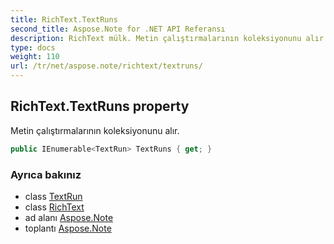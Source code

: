 ```yaml
---
title: RichText.TextRuns
second_title: Aspose.Note for .NET API Referansı
description: RichText mülk. Metin çalıştırmalarının koleksiyonunu alır.
type: docs
weight: 110
url: /tr/net/aspose.note/richtext/textruns/
---
```

## RichText.TextRuns property

Metin çalıştırmalarının koleksiyonunu alır.

```csharp
public IEnumerable<TextRun> TextRuns { get; }
```

### Ayrıca bakınız

* class [TextRun](../../textrun/)
* class [RichText](../)
* ad alanı [Aspose.Note](../../richtext/)
* toplantı [Aspose.Note](../../../)


